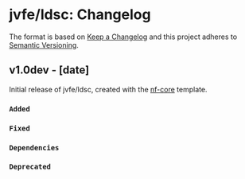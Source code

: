 # jvfe/ldsc: Changelog

The format is based on [Keep a Changelog](https://keepachangelog.com/en/1.0.0/)
and this project adheres to [Semantic Versioning](https://semver.org/spec/v2.0.0.html).

## v1.0dev - [date]

Initial release of jvfe/ldsc, created with the [nf-core](https://nf-co.re/) template.

### `Added`

### `Fixed`

### `Dependencies`

### `Deprecated`
